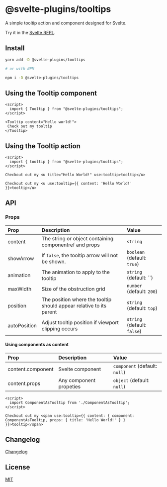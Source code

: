 # @svelte-plugins/tooltips

A simple tooltip action and component designed for Svelte.

Try it in the [Svelte REPL](https://svelte.dev/repl/e63e262a91834400aa567b9b0d20675a?version=3.49.0).

## Install

```bash
yarn add -D @svelte-plugins/tooltips

# or with NPM

npm i -D @svelte-plugins/tooltips
```

## Using the Tooltip component
```svelte
<script>
  import { Tooltip } from "@svelte-plugins/tooltips";
</script>

<Tooltip content="Hello world!">
 Check out my tooltip
</Tooltip>
```

## Using the Tooltip action

```svelte
<script>
  import { tooltip } from "@svelte-plugins/tooltips";
</script>

Checkout out my <u title="Hello World!" use:tooltip>tooltip</u>

Checkout out my <u use:tooltip={{ content: 'Hello World!' }}>tooltip</u>
```

## API

### Props
| Prop         | Description                                                         | Value                                           |
| :----------- | :------------------------------------------------------------------ | :---------------------------------------------- |
| content      | The string or object containing componentref and props              | `string` | `object` component (default: ``)     |
| showArrow    | If `false`, the tooltip arrow will not be shown.                    | `boolean` (default: `true`)                     |
| animation    | The animation to apply to the tooltip                               | `string` (default: ``)                          |
| maxWidth     | Size of the obstruction grid                                        | `number` (default: `200`)                       |
| position     | The position where the tooltip should appear relative to its parent | `string` (default: `top`)                       |
| autoPosition | Adjust tooltip position if viewport clipping occurs                 | `string` (default: `false`)                     |

#### Using components as content
| Prop              | Description                                                    | Value                               |
| :-----------------| :------------------------------------------------------------- | :---------------------------------- |
| content.component | Svelte component                                               | `component` (default: `null`)       |
| content.props     | Any component propeties                                        | `object` (default: `null`)          |


```svelte
<script>
  import ComponentAsTooltip from './ComponentAsTooltip';
</script>

Checkout out my <span use:tooltip={{ content: { component: ComponentAsTooltip, props: { title: 'Hello World!' } } }}>tooltip</span>
```

## Changelog

[Changelog](CHANGELOG.md)

## License

[MIT](LICENSE)
